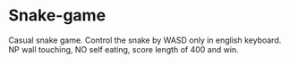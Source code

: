 # Snake-game
Casual snake game.
Control the snake by WASD only in english keyboard. NP wall touching, NO self eating, score length of 400 and win.
